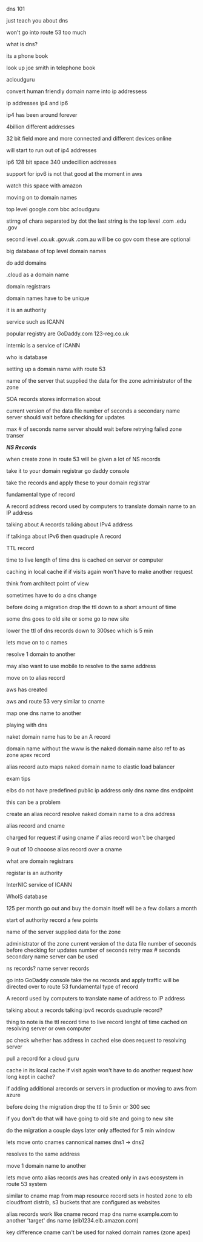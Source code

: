 dns 101

just teach you about dns

won't go into route 53 too much


what is dns?

its a phone book


look up joe smith in telephone book


acloudguru

convert human friendly domain name into ip addressess


ip addresses
ip4
and ip6

ip4 has been around forever

4billion different addresses

32 bit field
more and more connected and different devices online

will start to run out of ip4 addresses


ip6
128 bit space
340 undecillion addresses

support for ipv6 is not that good at the moment in aws

watch this space with amazon

moving on to domain names

top level
google.com
bbc
acloudguru

stirng of chara separated by dot
the last string is the top level
.com
.edu
.gov

second level
.co.uk
.gov.uk
.com.au
will be co
gov
com 
these are optional

big database of top level domain names

do add domains

.cloud as a domain name

domain registrars

domain names have to be unique

it is an authority

service such as ICANN

popular registry are GoDaddy.com
123-reg.co.uk

internic is a service of ICANN

who is database

setting up a domain name with route 53

name of the server that supplied the data for the zone
administrator of the zone

SOA records stores information about

current version of the data file
number of seconds a secondary name server should wait before checking for updates

max # of seconds name server should wait before retrying failed zone transer

***NS Records***

when create zone in route 53 will be given a lot of NS records

take it to your domain registrar
go daddy console

take the records and apply these to your domain registrar

fundamental type of record

A record address record
used by computers to translate domain name to an IP address

talking about A records talking about IPv4 address

if talkinga about IPv6 then quadruple A record

TTL record

time to live 
length of time dns is cached on server or computer

caching in local cache if if visits again won't have to make another request

think from architect point of view


sometimes have to do a dns change

before doing a migration drop the ttl down to a short amount of time


some dns goes to old site or some go to new site

lower the ttl of dns records down to 300sec
which is 5 min

lets move on to c names

resolve 1 domain to another

may also want to use mobile to resolve to the same address

move on to alias record

aws has created

aws and route 53
very similar to cname

map one dns name to another

playing with dns

naket domain name has to be an A record

domain name without the www is the naked domain name
also ref to as zone apex record

alias record
auto maps
naked domain name to elastic load balancer

exam tips

elbs do not have predefined public ip address only dns name
dns endpoint

this can be a problem

create an alias record
resolve naked domain name to a dns address


alias record and cname

charged for request if using cname
if alias record won't be charged

9 out of 10 chooose alias record over a cname

what are domain registrars

registar is an authority

InterNIC service of ICANN

WhoIS database

125 per month
go out and buy the domain itself will be a few dollars a month

start of authority record a few points

name of the server 
	supplied data for the zone

administrator of the zone
current version of the data file
number of seconds before checking for updates
number of seconds retry
max # seconds secondary name server can be used

ns records?
name server records


go into GoDaddy console
take the ns records and apply 
traffic will be directed over to route 53
fundamental type of record

A record
used by computers to translate name of address to IP address

talking about a records talking ipv4 records
quadruple record?

thing to note is the ttl record time to live record
lenght of time cached on resolving server or own computer


pc check whether has address in cached
else does request to resolving server

pull a record for a cloud guru

cache in its local cache
if visit again won't have to do another request
how long kept in cache?


if adding additional arecords or servers in production
or moving to aws from azure

before doing the migration drop the ttl to 5min or 300 sec

if you don't do that will have going to old site and going to new site

do the migration a couple days later only affected for 5 min window

lets move onto cnames
cannonical names
dns1 -> dns2

resolves to the same address

move 1 domain name to another

lets move onto alias records
aws has created
only in aws ecosystem in route 53 system

similar to cname
map from
map resource record sets in hosted zone to elb cloudfront distrib, s3 buckets that are configured as websites

alias records work like cname record 
	map dns name example.com to another 'target' dns name (elb1234.elb.amazon.com)

key difference cname can't be used for naked domain names (zone apex)
